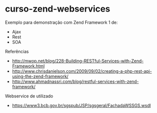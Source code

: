 curso-zend-webservices
======================

Exemplo para demonstração com Zend Framework 1 de:

* Ajax
* Rest
* SOA

Referências

* http://mwop.net/blog/228-Building-RESTful-Services-with-Zend-Framework.html
* http://www.chrisdanielson.com/2009/09/02/creating-a-php-rest-api-using-the-zend-framework/
* http://www.ahmadnassri.com/blog/restful-services-with-zend-framework/

Webservice de utilizado

* https://www3.bcb.gov.br/sgspub/JSP/sgsgeral/FachadaWSSGS.wsdl

